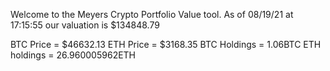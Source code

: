 Welcome to the Meyers Crypto Portfolio Value tool. 
As of 08/19/21 at 17:15:55 our valuation is $134848.79 

BTC Price = $46632.13
 ETH Price = $3168.35
BTC Holdings = 1.06BTC
 ETH holdings = 26.960005962ETH 
